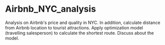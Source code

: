 # Airbnb_NYC_analysis
Analysis on Airbnb's price and quality in NYC. In addition, calculate distance from Airbnb location to tourist attractions. Apply optimization model (travelling salesperson) to calculate the shortest route. Discuss about the model.  
